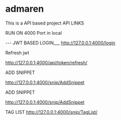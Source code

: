 # admaren
This is a API based project 
API LINKS

RUN ON 4000 Port in local

--- JWT BASED LOGIN___
http://127.0.0.1:4000/login       

Refresh jwt 

http://127.0.0.1:4000/api/token/refresh/


ADD SNIPPET

http://127.0.0.1:4000/snip/AddSnippet


ADD SNIPPET

http://127.0.0.1:4000/snip/AddSnippet

TAG LIST
http://127.0.0.1:4000/snip/TagList/
